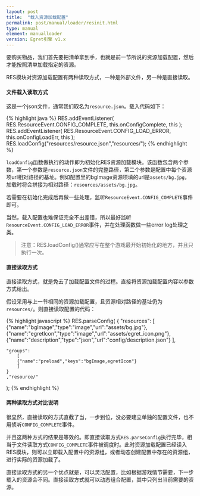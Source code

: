 ```yaml
---
layout: post
title:  "载入资源加载配置"
permalink: post/manual/loader/resinit.html
type: manual
element: manualloader
version: Egret引擎 v1.x
---
```


要购买物品，我们首先要把清单拿到手，也就是前一节所说的资源加载配置，然后才能按照清单加载指定的资源。     
     
RES模块对资源加载配置有两种读取方式，一种是外部文件，另一种是直接读取。    
    
#### 文件载入读取方式

这是一个json文件，通常我们取名为`resource.json`。载入代码如下：

{% highlight java %}
RES.addEventListener( RES.ResourceEvent.CONFIG_COMPLETE, this.onConfigComplete, this );
RES.addEventListener( RES.ResourceEvent.CONFIG_LOAD_ERROR, this.onConfigLoadErr, this );
RES.loadConfig("resources/resource.json","resources/");
{% endhighlight %}

`loadConfig`函数做执行的动作即为初始化RES资源加载模块。该函数包含两个参数，第一个参数是`resource.json`文件的完整路径，第二个参数是配置中每个资源项url相对路径的基址。例如配置里的bgImage资源项填的url是`assets/bg.jpg`，加载时将会拼接为相对路径：`resources/assets/bg.jpg`。

若需要在初始化完成后再做一些处理，监听`ResourceEvent.CONFIG_COMPLETE`事件即可。

当然，载入配置也难保证完全不出差错，所以最好监听 `ResourceEvent.CONFIG_LOAD_ERROR`事件，并在处理函数做一些error log处理之类。

>注意：RES.loadConfig()通常应写在整个游戏最开始初始化的地方，并且只执行一次。
    
#### 直接读取方式

直接读取方式，就是免去了加载配置文件的过程。直接将资源加载配置内容以参数方式给出。    

假设采用与上一节相同的资源加载配置，且资源相对路径的基址仍为`resources/`。则直接读取配置的代码：     

{% highlight javascript %}
RES.parseConfig(
	{
	"resources":
	    [
		{"name":"bgImage","type":"image","url":"assets/bg.jpg"},
		{"name":"egretIcon","type":"image","url":"assets/egret_icon.png"},
		{"name":"description","type":"json","url":"config/description.json"}
	    ],

	"groups":
	    [
		{"name":"preload","keys":"bgImage,egretIcon"}
	    ]
	}
	,"resource/"
);
{% endhighlight %}
    
#### 两种读取方式对比说明

很显然，直接读取的方式直截了当，一步到位，没必要建立单独的配置文件，也不用侦听`CONFIG_COMPLETE`事件。   

并且这两种方式的结果是等效的。即直接读取方式`RES.parseConfig`执行完毕，相当于文件读取方式`CONFIG_COMPLETE`事件被调度时。此时资源加载配置已经读入RES模块，则可以立即载入配置中的资源组，或者动态创建配置中存在的资源组，进行实际的资源加载了。    

直接读取方式的另一个优点就是，可以灵活配置，比如根据游戏情节需要，下一步载入的资源会不同。直接读取方式就可以动态组合配置，其中只列出当前需要的资源。   





















